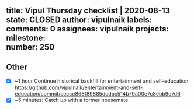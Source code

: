 title:	Vipul Thursday checklist | 2020-08-13
state:	CLOSED
author:	vipulnaik
labels:	
comments:	0
assignees:	vipulnaik
projects:	
milestone:	
number:	250
--
## Other

- [x] ~1 hour Continue historical backfill for entertainment and self-education https://github.com/vipulnaik/entertainment-and-self-education/commit/cecce868f89885dcdbc514b79a00e7c8ebb9e7d6
- [x] ~5 minutes: Catch up with a former housemate
